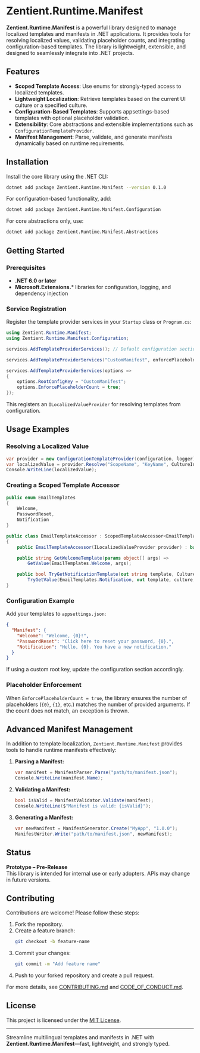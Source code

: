 # Zentient.Runtime.Manifest

**Zentient.Runtime.Manifest** is a powerful library designed to manage localized templates and manifests in .NET applications. It provides tools for resolving localized values, validating placeholder counts, and integrating configuration-based templates. The library is lightweight, extensible, and designed to seamlessly integrate into .NET projects.

## Features

- **Scoped Template Access**: Use enums for strongly-typed access to localized templates.
- **Lightweight Localization**: Retrieve templates based on the current UI culture or a specified culture.
- **Configuration-Based Templates**: Supports appsettings-based templates with optional placeholder validation.
- **Extensibility**: Core abstractions and extensible implementations such as `ConfigurationTemplateProvider`.
- **Manifest Management**: Parse, validate, and generate manifests dynamically based on runtime requirements.

## Installation

Install the core library using the .NET CLI:

```bash
dotnet add package Zentient.Runtime.Manifest --version 0.1.0
```

For configuration-based functionality, add:

```bash
dotnet add package Zentient.Runtime.Manifest.Configuration
```

For core abstractions only, use:

```bash
dotnet add package Zentient.Runtime.Manifest.Abstractions
```

## Getting Started

### Prerequisites

- **.NET 6.0 or later**
- **Microsoft.Extensions.*** libraries for configuration, logging, and dependency injection

### Service Registration

Register the template provider services in your `Startup` class or `Program.cs`:

```csharp
using Zentient.Runtime.Manifest;
using Zentient.Runtime.Manifest.Configuration;

services.AddTemplateProviderServices(); // Default configuration section: "Manifest"

services.AddTemplateProviderServices("CustomManifest", enforcePlaceholderCount: false);

services.AddTemplateProviderServices(options =>
{
    options.RootConfigKey = "CustomManifest";
    options.EnforcePlaceholderCount = true;
});
```

This registers an `ILocalizedValueProvider` for resolving templates from configuration.

## Usage Examples

### Resolving a Localized Value

```csharp
var provider = new ConfigurationTemplateProvider(configuration, logger);
var localizedValue = provider.Resolve("ScopeName", "KeyName", CultureInfo.CurrentCulture, "arg1", "arg2");
Console.WriteLine(localizedValue);
```

### Creating a Scoped Template Accessor

```csharp
public enum EmailTemplates
{
    Welcome,
    PasswordReset,
    Notification
}

public class EmailTemplateAccessor : ScopedTemplateAccessor<EmailTemplates>
{
    public EmailTemplateAccessor(ILocalizedValueProvider provider) : base(provider) { }

    public string GetWelcomeTemplate(params object[] args) =>
        GetValue(EmailTemplates.Welcome, args);

    public bool TryGetNotificationTemplate(out string template, CultureInfo culture, params object[] args) =>
        TryGetValue(EmailTemplates.Notification, out template, culture, args);
}
```

### Configuration Example

Add your templates to `appsettings.json`:

```json
{
  "Manifest": {
    "Welcome": "Welcome, {0}!",
    "PasswordReset": "Click here to reset your password, {0}.",
    "Notification": "Hello, {0}. You have a new notification."
  }
}
```

If using a custom root key, update the configuration section accordingly.

### Placeholder Enforcement

When `EnforcePlaceholderCount = true`, the library ensures the number of placeholders (`{0}`, `{1}`, etc.) matches the number of provided arguments. If the count does not match, an exception is thrown.

## Advanced Manifest Management

In addition to template localization, `Zentient.Runtime.Manifest` provides tools to handle runtime manifests effectively:

1. **Parsing a Manifest:**
   ```csharp
   var manifest = ManifestParser.Parse("path/to/manifest.json");
   Console.WriteLine(manifest.Name);
   ```

2. **Validating a Manifest:**
   ```csharp
   bool isValid = ManifestValidator.Validate(manifest);
   Console.WriteLine($"Manifest is valid: {isValid}");
   ```

3. **Generating a Manifest:**
   ```csharp
   var newManifest = ManifestGenerator.Create("MyApp", "1.0.0");
   ManifestWriter.Write("path/to/manifest.json", newManifest);
   ```

## Status

**Prototype – Pre-Release**  
This library is intended for internal use or early adopters. APIs may change in future versions.

## Contributing

Contributions are welcome! Please follow these steps:

1. Fork the repository.
2. Create a feature branch:
   ```bash
   git checkout -b feature-name
   ```
3. Commit your changes:
   ```bash
   git commit -m "Add feature name"
   ```
4. Push to your forked repository and create a pull request.

For more details, see [CONTRIBUTING.md](./CONTRIBUTING.md) and [CODE_OF_CONDUCT.md](./CODE_OF_CONDUCT.md).

## License

This project is licensed under the [MIT License](./LICENSE).

---

Streamline multilingual templates and manifests in .NET with **Zentient.Runtime.Manifest**—fast, lightweight, and strongly typed.
